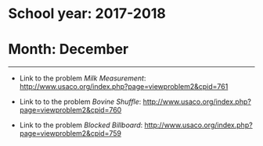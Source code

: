 # School year: 2017-2018

# Month: December

---

* Link to the problem *Milk Measurement*: http://www.usaco.org/index.php?page=viewproblem2&cpid=761  

* Link to to the problem *Bovine Shuffle*: http://www.usaco.org/index.php?page=viewproblem2&cpid=760  

* Link to the problem *Blocked Billboard*: http://www.usaco.org/index.php?page=viewproblem2&cpid=759